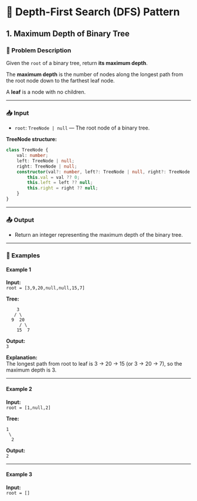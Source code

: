 # 🌲 Depth-First Search (DFS) Pattern

## 1. Maximum Depth of Binary Tree

### 📝 Problem Description

Given the `root` of a binary tree, return **its maximum depth**.

The **maximum depth** is the number of nodes along the longest path from the root node down to the farthest leaf node.

A **leaf** is a node with no children.

---

### 📥 Input

-   `root`: `TreeNode | null` — The root node of a binary tree.

**TreeNode structure:**

```typescript
class TreeNode {
    val: number;
    left: TreeNode | null;
    right: TreeNode | null;
    constructor(val?: number, left?: TreeNode | null, right?: TreeNode | null) {
        this.val = val ?? 0;
        this.left = left ?? null;
        this.right = right ?? null;
    }
}
```

---

### 📤 Output

-   Return an integer representing the maximum depth of the binary tree.

---

### 🔁 Examples

#### Example 1

**Input:**  
`root = [3,9,20,null,null,15,7]`

**Tree:**

```
    3
   / \
  9  20
     / \
    15  7
```

**Output:**  
`3`

**Explanation:**  
The longest path from root to leaf is 3 → 20 → 15 (or 3 → 20 → 7), so the maximum depth is 3.

---

#### Example 2

**Input:**  
`root = [1,null,2]`

**Tree:**

```
1
 \
  2
```

**Output:**  
`2`

---

#### Example 3

**Input:**  
`root = []`
